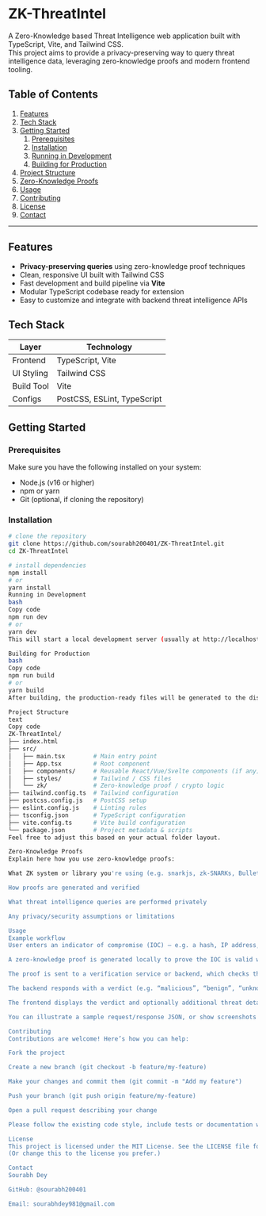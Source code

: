 # ZK-ThreatIntel

A Zero-Knowledge based Threat Intelligence web application built with TypeScript, Vite, and Tailwind CSS.  
This project aims to provide a privacy-preserving way to query threat intelligence data, leveraging zero-knowledge proofs and modern frontend tooling.

## Table of Contents

1. [Features](#features)  
2. [Tech Stack](#tech-stack)  
3. [Getting Started](#getting-started)  
   1. [Prerequisites](#prerequisites)  
   2. [Installation](#installation)  
   3. [Running in Development](#running-in-development)  
   4. [Building for Production](#building-for-production)  
4. [Project Structure](#project-structure)  
5. [Zero-Knowledge Proofs](#zero-knowledge-proofs)  
6. [Usage](#usage)  
7. [Contributing](#contributing)  
8. [License](#license)  
9. [Contact](#contact)

---

## Features

- **Privacy-preserving queries** using zero-knowledge proof techniques  
- Clean, responsive UI built with Tailwind CSS  
- Fast development and build pipeline via **Vite**  
- Modular TypeScript codebase ready for extension  
- Easy to customize and integrate with backend threat intelligence APIs

## Tech Stack

| Layer        | Technology       |
|--------------|------------------|
| Frontend     | TypeScript, Vite |
| UI Styling   | Tailwind CSS     |
| Build Tool   | Vite             |
| Configs      | PostCSS, ESLint, TypeScript |

## Getting Started

### Prerequisites

Make sure you have the following installed on your system:

- Node.js (v16 or higher)  
- npm or yarn  
- Git (optional, if cloning the repository)

### Installation

```bash
# clone the repository
git clone https://github.com/sourabh200401/ZK-ThreatIntel.git  
cd ZK-ThreatIntel  

# install dependencies
npm install
# or
yarn install
Running in Development
bash
Copy code
npm run dev
# or
yarn dev
This will start a local development server (usually at http://localhost:3000) which auto-reloads on file changes.

Building for Production
bash
Copy code
npm run build
# or
yarn build
After building, the production-ready files will be generated to the dist/ directory, ready for deployment.

Project Structure
text
Copy code
ZK-ThreatIntel/
├── index.html
├── src/
│   ├── main.tsx        # Main entry point
│   ├── App.tsx         # Root component
│   ├── components/     # Reusable React/Vue/Svelte components (if any)
│   ├── styles/         # Tailwind / CSS files
│   └── zk/             # Zero-knowledge proof / crypto logic
├── tailwind.config.ts  # Tailwind configuration
├── postcss.config.js   # PostCSS setup
├── eslint.config.js    # Linting rules
├── tsconfig.json       # TypeScript configuration
├── vite.config.ts      # Vite build configuration
└── package.json        # Project metadata & scripts
Feel free to adjust this based on your actual folder layout.

Zero-Knowledge Proofs
Explain here how you use zero-knowledge proofs:

What ZK system or library you're using (e.g. snarkjs, zk-SNARKs, Bulletproofs, etc.)

How proofs are generated and verified

What threat intelligence queries are performed privately

Any privacy/security assumptions or limitations

Usage
Example workflow
User enters an indicator of compromise (IOC) — e.g. a hash, IP address, domain.

A zero-knowledge proof is generated locally to prove the IOC is valid without revealing it.

The proof is sent to a verification service or backend, which checks the IOC against a threat intelligence database.

The backend responds with a verdict (e.g. “malicious”, “benign”, “unknown”) without seeing the raw IOC.

The frontend displays the verdict and optionally additional threat details.

You can illustrate a sample request/response JSON, or show screenshots of the UI here.

Contributing
Contributions are welcome! Here’s how you can help:

Fork the project

Create a new branch (git checkout -b feature/my-feature)

Make your changes and commit them (git commit -m "Add my feature")

Push your branch (git push origin feature/my-feature)

Open a pull request describing your change

Please follow the existing code style, include tests or documentation when appropriate, and respect any linting rules.

License
This project is licensed under the MIT License. See the LICENSE file for details.
(Or change this to the license you prefer.)

Contact
Sourabh Dey

GitHub: @sourabh200401

Email: sourabhdey981@gmail.com

